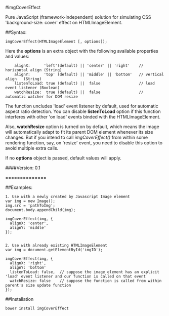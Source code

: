 #imgCoverEffect

Pure JavaScript (framework-independent) solution for simulating CSS 'background-size: cover' effect on HTMLImageElement.

##Syntax:
```
imgCoverEffect(HTMLImageElement [, options]);
```
Here the **options** is an extra object with the following available properties and values:
```
    alignX:      'left'(default) || 'center' || 'right'    // horizontal align (String)
    alignY:      'top' (default) || 'middle' || 'bottom'   // vertical align   (String)
    listenToLoad: true (default) ||  false                 // load event listener (Boolean)
    watchResize:  true (default) ||  false                 // automatic watcher for DOM resize
```
The function uncludes 'load' event listener by default, used for automatic aspect ratio detection.
You can disable **listenToLoad** option if this function interferes with other 'on load' events binded with the HTMLImageElement.

Also, **watchResize** option is turned on by default, which means the image will automatically adapt to fit its parent DOM element whenever its size changes. But if you intend to call *imgCoverEffect()* from within some rendering function, say, on 'resize' event, you need to disable this option to avoid multiple extra calls.

If no **options** object is passed, default values will apply.

####Version: 0.1

==============

##Examples:
```
1. Use with a newly created by Javascript Image element
var img = new Image();
img.src = 'pathToImg';
document.body.appendChild(img);

imgCoverEffect(img, {
  alignX: 'center',
  alignY: 'middle'
});


2. Use with already existing HTMLImageElement
var img = document.getElementById('imgID');

imgCoverEffect(img, {
  alignX: 'right',
  alignY: 'bottom'
  listenToLoad: false,  // suppose the image element has an explicit 'load' event listener and our function is called on that event
  watchResize: false    // suppose the function is called from within parent's size update function
});

```

##Installation
```
bower install imgCoverEffect
```
